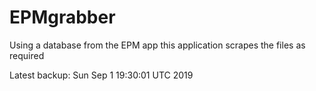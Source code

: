 # EPMgrabber
Using a database from the EPM app this application scrapes the files as required


Latest backup: Sun Sep 1 19:30:01 UTC 2019
